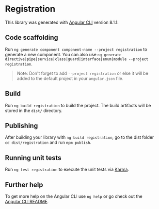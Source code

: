 # Registration

This library was generated with [Angular CLI](https://github.com/angular/angular-cli) version 8.1.1.

## Code scaffolding

Run `ng generate component component-name --project registration` to generate a new component. You can also use `ng generate directive|pipe|service|class|guard|interface|enum|module --project registration`.
> Note: Don't forget to add `--project registration` or else it will be added to the default project in your `angular.json` file. 

## Build

Run `ng build registration` to build the project. The build artifacts will be stored in the `dist/` directory.

## Publishing

After building your library with `ng build registration`, go to the dist folder `cd dist/registration` and run `npm publish`.

## Running unit tests

Run `ng test registration` to execute the unit tests via [Karma](https://karma-runner.github.io).

## Further help

To get more help on the Angular CLI use `ng help` or go check out the [Angular CLI README](https://github.com/angular/angular-cli/blob/master/README.md).

